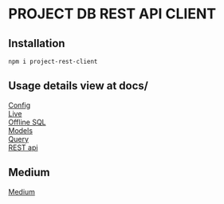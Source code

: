 # PROJECT DB REST API CLIENT

## Installation

```
npm i project-rest-client
```

## Usage details view at docs/

[Config](https://github.com/kriit24/project-rest-client/tree/master/src/docs/config)  
[Live](https://github.com/kriit24/project-rest-client/tree/master/src/docs/live)  
[Offline SQL](https://github.com/kriit24/project-rest-client/tree/master/src/docs/sql)  
[Models](https://github.com/kriit24/project-rest-client/tree/master/src/docs/models)    
[Query](https://github.com/kriit24/project-rest-client/tree/master/src/docs/query)  
[REST api](https://github.com/kriit24/project-rest-client/tree/master/src/docs/rest_api)    


## Medium  

[Medium](https://medium.com/@kunovaik/react-native-rest-api-client-4b5fa3fe92ca)
